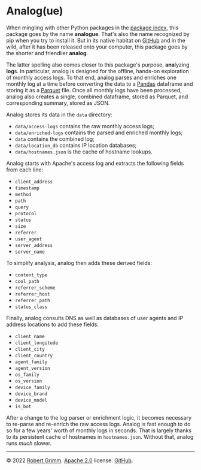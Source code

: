 # Analog(ue)

When mingling with other Python packages in the [package
index](https://pypi.org/project/analogue/), this package goes by the name
**analogue**. That's also the name recognized by pip when you try to install it.
But in its native habitat on [GitHub](https://github.com/apparebit/analog) and
in the wild, after it has been released onto your computer, this package goes by
the shorter and friendlier **analog**.

The latter spelling also comes closer to this package's purpose, **ana**lyzing
**log**s. In particular, analog is designed for the offline, hands-on
exploration of monthly access logs. To that end, analog parses and enriches one
monthly log at a time before converting the data to a
[Pandas](https://pandas.pydata.org) dataframe and storing it as a
[Parquet](https://parquet.apache.org) file. Once all monthly logs have been
processed, analog also creates a single, combined dataframe, stored as Parquet,
and corresponding summary, stored as JSON.

Analog stores its data in the `data` directory:

  * `data/access-logs` contains the raw monthly access logs;
  * `data/enriched-logs` contains the parsed and enriched monthly logs;
  * `data` contains the combined log;
  * `data/location_db` contains IP location databases;
  * `data/hostnames.json` is the cache of hostname lookups.

Analog starts with Apache's access log and extracts the following fields from
each line:

  * `client_address`
  * `timestamp`
  * `method`
  * `path`
  * `query`
  * `protocol`
  * `status`
  * `size`
  * `referrer`
  * `user_agent`
  * `server_address`
  * `server_name`

To simplify analysis, analog then adds these derived fields:

  * `content_type`
  * `cool_path`
  * `referrer_scheme`
  * `referrer_host`
  * `referrer_path`
  * `status_class`

Finally, analog consults DNS as well as databases of user agents and IP address
locations to add these fields:

  * `client_name`
  * `client_longitude`
  * `client_city`
  * `client_country`
  * `agent_family`
  * `agent_version`
  * `os_family`
  * `os_version`
  * `device_family`
  * `device_brand`
  * `device_model`
  * `is_bot`

After a change to the log parser or enrichment logic, it becomes necessary to
re-parse and re-enrich the raw access logs. Analog is fast enough to do so for a
few years' worth of monthly logs in seconds. That is largely thanks to its
persistent cache of hostnames in `hostnames.json`. Without that, analog runs
*much* slower.

---

© 2022 [Robert Grimm](https://apparebit.com).
[Apache 2.0](https://www.apache.org/licenses/LICENSE-2.0) license.
[GitHub](https://github.com/apparebit/analog).
